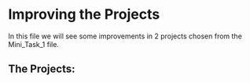 # Improving the Projects
In this file we will see some improvements in 2 projects chosen from the Mini_Task_1 file.

## The Projects:

